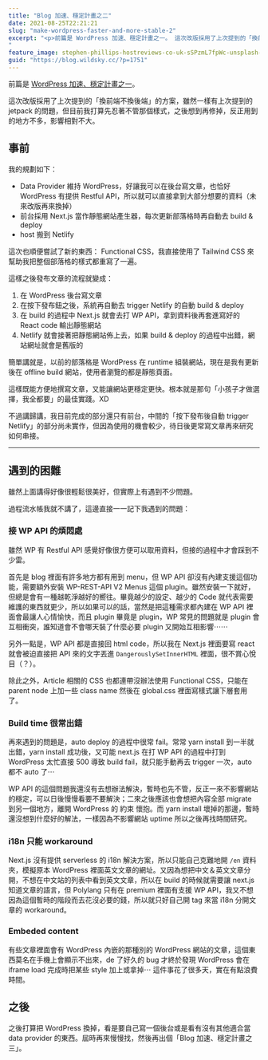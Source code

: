 ```yaml
---
title: "Blog 加速、穩定計畫之二"
date: 2021-08-25T22:21:21
slug: "make-wordpress-faster-and-more-stable-2"
excerpt: "<p>前篇是 WordPress 加速、穩定計畫之一。 這次改版採用了上次提到的「換前端不換後端」的方案，雖然一樣有&#8230;</p>
"
feature_image: stephen-phillips-hostreviews-co-uk-sSPzmL7fpWc-unsplash-1.jpg
guid: "https://blog.wildsky.cc/?p=1751"
---
```

前篇是 [WordPress 加速、穩定計畫之一](https://blog.wildsky.cc/posts/make-wordpress-faster-and-more-stable)。

這次改版採用了上次提到的「換前端不換後端」的方案，雖然一樣有上次提到的 jetpack 的問題，但目前我打算先忍著不管那個樣式，之後想到再修掉，反正用到的地方不多，影響相對不大。

事前
--

我的規劃如下：

*   Data Provider 維持 WordPress，好讓我可以在後台寫文章，也恰好 WordPress 有提供 Restful API，所以就可以直接拿到大部分想要的資料（未來改版再來換掉）
*   前台採用 Next.js 當作靜態網站產生器，每次更新部落格時再自動去 build & deploy
*   host 搬到 Netlify

這次也順便嘗試了新的東西： Functional CSS，我直接使用了 Tailwind CSS 來幫助我把整個部落格的樣式都重寫了一遍。

這樣之後發布文章的流程就變成：

1.  在 WordPress 後台寫文章
2.  在按下發布鈕之後，系統再自動去 trigger Netlify 的自動 build & deploy
3.  在 build 的過程中 Next.js 就會去打 WP API，拿到資料後再套進寫好的 React code 輸出靜態網站
4.  Netlify 就會接著把靜態網站佈上去，如果 build & deploy 的過程中出錯，網站網址就會是舊版的

簡單講就是，以前的部落格是 WordPress 在 runtime 組裝網站，現在是我有更新後在 offline build 網站，使用者瀏覽的都是靜態頁面。

這樣既能方便地撰寫文章，又能讓網站更穩定更快。根本就是那句「小孩子才做選擇，我全都要」的最佳實踐。XD

不過講歸講，我目前完成的部分還只有前台，中間的「按下發布後自動 trigger Netlify」的部分尚未實作，但因為使用的機會較少，待日後更常寫文章再來研究如何串接。

* * *

遇到的困難
-----

雖然上面講得好像很輕鬆很美好，但實際上有遇到不少問題。

過程流水帳我就不講了，這邊直接一一記下我遇到的問題：

### 接 WP API 的煩悶處

雖然 WP 有 Restful API 感覺好像很方便可以取用資料，但接的過程中才會踩到不少雷。

首先是 blog 裡面有許多地方都有用到 menu，但 WP API 卻沒有內建支援這個功能，需要額外安裝 WP-REST-API V2 Menus 這個 plugin。雖然安裝一下就好，但總是會有一種越乾淨越好的嚮往。畢竟越少的設定、越少的 Code 就代表需要維護的東西就更少，所以如果可以的話，當然是把這種需求都內建在 WP API 裡面會最讓人心情愉快，而且 plugin 畢竟是 plugin，WP 常見的問題就是 plugin 會互相衝突，誰知道會不會哪天裝了什麼必要 plugin 又開始互相影響⋯⋯

另外一點是，WP API 都是直接回 html code，所以我在 Next.js 裡面要寫 react 就會被迫直接把 API 來的文字丟進 `DangerouslySetInnerHTML` 裡面，很不賞心悅目（？）。

除此之外，Article 相關的 CSS 也都連帶沒辦法使用 Functional CSS，只能在 parent node 上加一些 class name 然後在 global.css 裡面寫樣式讓下層套用了。

### Build time 很常出錯

再來遇到的問題是，auto deploy 的過程中很常 fail。常常 yarn install 到一半就出錯，yarn install 成功後，又可能 next.js 在打 WP API 的過程中打到 WordPress 太忙直接 500 導致 build fail，就只能手動再去 trigger 一次，auto 都不 auto 了⋯

WP API 的這個問題我還沒有去想辦法解決，暫時也先不管，反正一來不影響網站的穩定，可以日後慢慢看要不要解決；二來之後應該也會想把內容全部 migrate 到另一個地方，離開 WordPress 的 約束 懷抱。而 yarn install 壞掉的那邊，暫時還沒想到什麼好的解法，一樣因為不影響網站 uptime 所以之後再找時間研究。

### i18n 只能 workaround

Next.js 沒有提供 serverless 的 i18n 解決方案，所以只能自己克難地開 `/en` 資料夾，模擬原本 WordPress 裡面英文文章的網址。又因為想把中文＆英文文章分開，不想在中文站的列表中看到英文文章，所以在 build 的時候就需要讓 next.js 知道文章的語言，但 Polylang 只有在 premium 裡面有支援 WP API，我又不想因為這個暫時的階段而去花沒必要的錢，所以就只好自己開 tag 來當 i18n 分開文章的 workaround。

### Embeded content

有些文章裡面會有 WordPress 內嵌的那種別的 WordPress 網站的文章，這個東西莫名在手機上會顯示不出來，de 了好久的 bug 才終於發現 WordPress 會在 iframe load 完成時把某些 style 加上或拿掉⋯ 這件事花了很多天，實在有點浪費時間。

之後
--

之後打算把 WordPress 換掉，看是要自己寫一個後台或是看有沒有其他適合當 data provider 的東西。屆時再來慢慢找，然後再出個「Blog 加速、穩定計畫之三」。
